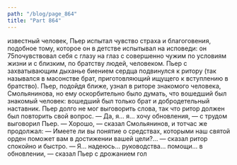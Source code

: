```yaml
---
path: "/blog/page_864"
title: "Part 864"
---
```


известный человек, Пьер испытал чувство страха и благоговения, подобное тому, которое он в детстве испытывал на исповеди: он 75почувствовал себя с глазу на глаз с совершенно чужим по условиям жизни и с близким, по братству людей, человеком. Пьер с захватывающим дыханье биением сердца подвинулся к ритору (так назывался в масонстве брат, приготовляющий ищущего к вступлению в братство). Пьер, подойдя ближе, узнал в риторе знакомого человека, Смольянинова, но ему оскорбительно было думать, что вошедший был знакомый человек: вошедший был только брат и добродетельный наставник. Пьер долго не мог выговорить слова, так что ритор должен был повторить свой вопрос.
— Да, я... я... хочу обновления, — с трудом выговорил Пьер.
— Хорошо, — сказал Смольянинов, и тотчас же продолжал: — Имеете ли вы понятие о средствах, которыми наш святой орден поможет вам в достижении вашей цели?... — сказал ритор спокойно и быстро.
— Я... надеюсь... руководства... помощи... в обновлении, — сказал Пьер с дрожанием гол
